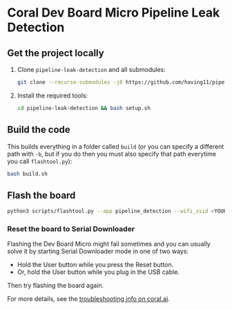 # Coral Dev Board Micro Pipeline Leak Detection

## Get the project locally

1. Clone `pipeline-leak-detection` and all submodules:

    ```bash
    git clone --recurse-submodules -j8 https://github.com/having11/pipeline-leak-detection
    ```

2. Install the required tools:

    ```bash
    cd pipeline-leak-detection && bash setup.sh
    ```

## Build the code

This builds everything in a folder called `build` (or you can specify a
different path with `-b`, but if you do then you must also specify that path
everytime you call `flashtool.py`):

```bash
bash build.sh
```

## Flash the board

```bash
python3 scripts/flashtool.py --app pipeline_detection --wifi_ssid <YOUR_SSID> --wifi_psk <YOUR_PSK>
```

### Reset the board to Serial Downloader

Flashing the Dev Board Micro might fail sometimes and you can usually solve
it by starting Serial Downloader mode in one of two ways:

+ Hold the User button while you press the Reset button.
+ Or, hold the User button while you plug in the USB cable.

Then try flashing the board again.

For more details, see the [troubleshooting info on
coral.ai](https://coral.ai/docs/dev-board-micro/get-started/#serial-downloader).
